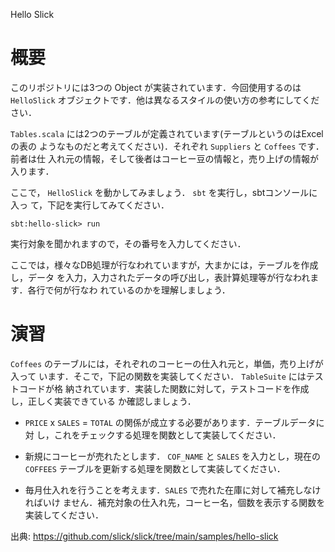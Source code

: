 Hello Slick

# 概要

このリポジトリには3つの Object が実装されています．今回使用するのは `HelloSlick`
オブジェクトです．他は異なるスタイルの使い方の参考にしてください．

`Tables.scala` には2つのテーブルが定義されています(テーブルというのはExcelの表の
ようなものだと考えてください)．それぞれ `Suppliers` と `Coffees` です．前者は仕
入れ元の情報，そして後者はコーヒー豆の情報と，売り上げの情報が入ります．

ここで， `HelloSlick` を動かしてみましょう． `sbt` を実行し，sbtコンソールに入っ
て，下記を実行してみてください．

```
sbt:hello-slick> run
```
実行対象を聞かれますので，その番号を入力してください．

ここでは，様々なDB処理が行なわれていますが，大まかには，テーブルを作成し，データ
を入力，入力されたデータの呼び出し，表計算処理等が行なわれます．各行で何が行なわ
れているのかを理解しましょう．

# 演習

`Coffees` のテーブルには，それぞれのコーヒーの仕入れ元と，単価，売り上げが入って
います．そこで，下記の関数を実装してください． `TableSuite` にはテストコードが格
納されています．実装した関数に対して，テストコードを作成し，正しく実装できている
か確認しましょう．

- `PRICE` x `SALES` = `TOTAL` の関係が成立する必要があります．テーブルデータに対
  し，これをチェックする処理を関数として実装してください．

- 新規にコーヒーが売れたとします． `COF_NAME` と `SALES` を入力とし，現在の
  `COFFEES` テーブルを更新する処理を関数として実装してください．

- 毎月仕入れを行うことを考えます．`SALES` で売れた在庫に対して補充しなければいけ
  ません．補充対象の仕入れ先，コーヒー名，個数を表示する関数を実装してください．

出典: https://github.com/slick/slick/tree/main/samples/hello-slick
